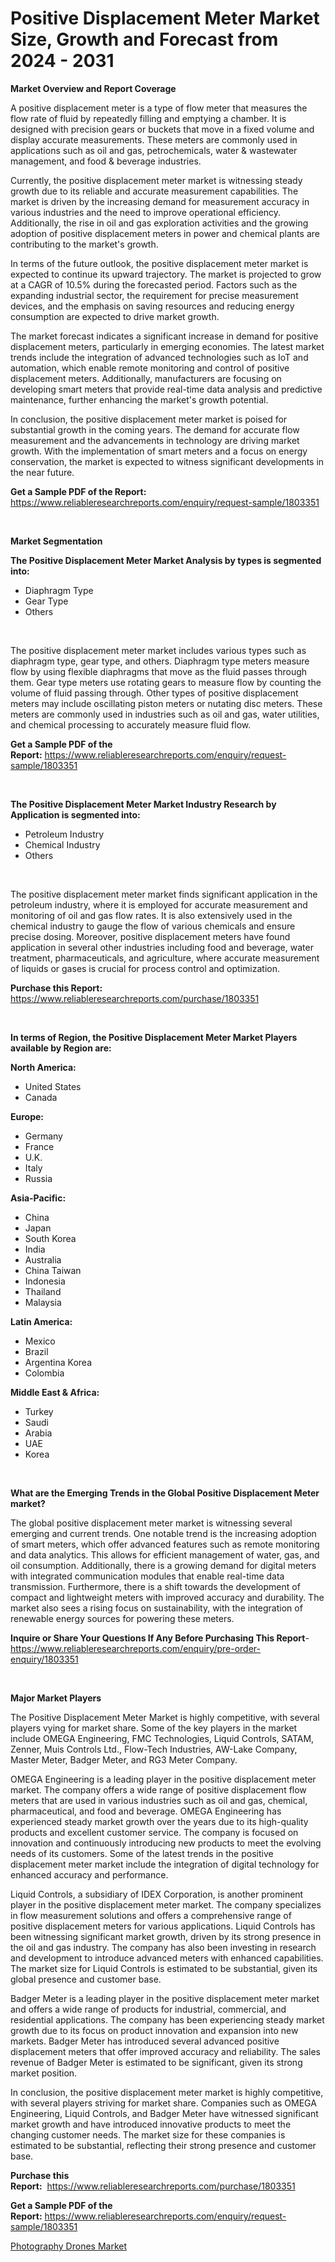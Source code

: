 <p><h1>Positive Displacement Meter Market Size, Growth and Forecast from 2024 - 2031</h1></p><p><strong>Market Overview and Report Coverage</strong></p>
<p><p>A positive displacement meter is a type of flow meter that measures the flow rate of fluid by repeatedly filling and emptying a chamber. It is designed with precision gears or buckets that move in a fixed volume and display accurate measurements. These meters are commonly used in applications such as oil and gas, petrochemicals, water & wastewater management, and food & beverage industries.</p><p>Currently, the positive displacement meter market is witnessing steady growth due to its reliable and accurate measurement capabilities. The market is driven by the increasing demand for measurement accuracy in various industries and the need to improve operational efficiency. Additionally, the rise in oil and gas exploration activities and the growing adoption of positive displacement meters in power and chemical plants are contributing to the market's growth.</p><p>In terms of the future outlook, the positive displacement meter market is expected to continue its upward trajectory. The market is projected to grow at a CAGR of 10.5% during the forecasted period. Factors such as the expanding industrial sector, the requirement for precise measurement devices, and the emphasis on saving resources and reducing energy consumption are expected to drive market growth.</p><p>The market forecast indicates a significant increase in demand for positive displacement meters, particularly in emerging economies. The latest market trends include the integration of advanced technologies such as IoT and automation, which enable remote monitoring and control of positive displacement meters. Additionally, manufacturers are focusing on developing smart meters that provide real-time data analysis and predictive maintenance, further enhancing the market's growth potential.</p><p>In conclusion, the positive displacement meter market is poised for substantial growth in the coming years. The demand for accurate flow measurement and the advancements in technology are driving market growth. With the implementation of smart meters and a focus on energy conservation, the market is expected to witness significant developments in the near future.</p></p>
<p><strong>Get a Sample PDF of the Report:</strong> <a href="https://www.reliableresearchreports.com/enquiry/request-sample/1803351">https://www.reliableresearchreports.com/enquiry/request-sample/1803351</a></p>
<p>&nbsp;</p>
<p><strong>Market Segmentation</strong></p>
<p><strong>The Positive Displacement Meter Market Analysis by types is segmented into:</strong></p>
<p><ul><li>Diaphragm Type</li><li>Gear Type</li><li>Others</li></ul></p>
<p>&nbsp;</p>
<p><p>The positive displacement meter market includes various types such as diaphragm type, gear type, and others. Diaphragm type meters measure flow by using flexible diaphragms that move as the fluid passes through them. Gear type meters use rotating gears to measure flow by counting the volume of fluid passing through. Other types of positive displacement meters may include oscillating piston meters or nutating disc meters. These meters are commonly used in industries such as oil and gas, water utilities, and chemical processing to accurately measure fluid flow.</p></p>
<p><strong>Get a Sample PDF of the Report:</strong>&nbsp;<a href="https://www.reliableresearchreports.com/enquiry/request-sample/1803351">https://www.reliableresearchreports.com/enquiry/request-sample/1803351</a></p>
<p>&nbsp;</p>
<p><strong>The Positive Displacement Meter Market Industry Research by Application is segmented into:</strong></p>
<p><ul><li>Petroleum Industry</li><li>Chemical Industry</li><li>Others</li></ul></p>
<p>&nbsp;</p>
<p><p>The positive displacement meter market finds significant application in the petroleum industry, where it is employed for accurate measurement and monitoring of oil and gas flow rates. It is also extensively used in the chemical industry to gauge the flow of various chemicals and ensure precise dosing. Moreover, positive displacement meters have found application in several other industries including food and beverage, water treatment, pharmaceuticals, and agriculture, where accurate measurement of liquids or gases is crucial for process control and optimization.</p></p>
<p><strong>Purchase this Report:</strong>&nbsp; <a href="https://www.reliableresearchreports.com/purchase/1803351">https://www.reliableresearchreports.com/purchase/1803351</a></p>
<p>&nbsp;</p>
<p><strong>In terms of Region, the Positive Displacement Meter Market Players available by Region are:</strong></p>
<p>
    <p> <strong> North America: </strong>
        <ul>
            <li>United States</li>
            <li>Canada</li>
        </ul>
        </p> 
    <p> <strong> Europe: </strong>
        <ul>
            <li>Germany</li>
            <li>France</li>
            <li>U.K.</li>
            <li>Italy</li>
            <li>Russia</li>
        </ul>
        </p> 
    <p> <strong> Asia-Pacific: </strong>
        <ul>
            <li>China</li>
            <li>Japan</li>
            <li>South Korea</li>
            <li>India</li>
            <li>Australia</li>
            <li>China Taiwan</li>
            <li>Indonesia</li>
            <li>Thailand</li>
            <li>Malaysia</li>
        </ul>
        </p> 
    <p> <strong> Latin America: </strong>
        <ul>
            <li>Mexico</li>
            <li>Brazil</li>
            <li>Argentina Korea</li>
            <li>Colombia</li>
        </ul>
        </p> 
    <p> <strong> Middle East & Africa: </strong>
        <ul>
            <li>Turkey</li>
            <li>Saudi</li>
            <li>Arabia</li>
            <li>UAE</li>
            <li>Korea</li>
        </ul>
    </p>
    </p>
<p>&nbsp;</p>
<p><strong>What are the Emerging Trends in the Global Positive Displacement Meter market?</strong></p>
<p><p>The global positive displacement meter market is witnessing several emerging and current trends. One notable trend is the increasing adoption of smart meters, which offer advanced features such as remote monitoring and data analytics. This allows for efficient management of water, gas, and oil consumption. Additionally, there is a growing demand for digital meters with integrated communication modules that enable real-time data transmission. Furthermore, there is a shift towards the development of compact and lightweight meters with improved accuracy and durability. The market also sees a rising focus on sustainability, with the integration of renewable energy sources for powering these meters.</p></p>
<p><strong>Inquire or Share Your Questions If Any Before Purchasing This Report</strong>- <a href="https://www.reliableresearchreports.com/enquiry/pre-order-enquiry/1803351">https://www.reliableresearchreports.com/enquiry/pre-order-enquiry/1803351</a></p>
<p>&nbsp;</p>
<p><strong>Major Market Players</strong></p>
<p><p>The Positive Displacement Meter Market is highly competitive, with several players vying for market share. Some of the key players in the market include OMEGA Engineering, FMC Technologies, Liquid Controls, SATAM, Zenner, Muis Controls Ltd., Flow-Tech Industries, AW-Lake Company, Master Meter, Badger Meter, and RG3 Meter Company.</p><p>OMEGA Engineering is a leading player in the positive displacement meter market. The company offers a wide range of positive displacement flow meters that are used in various industries such as oil and gas, chemical, pharmaceutical, and food and beverage. OMEGA Engineering has experienced steady market growth over the years due to its high-quality products and excellent customer service. The company is focused on innovation and continuously introducing new products to meet the evolving needs of its customers. Some of the latest trends in the positive displacement meter market include the integration of digital technology for enhanced accuracy and performance.</p><p>Liquid Controls, a subsidiary of IDEX Corporation, is another prominent player in the positive displacement meter market. The company specializes in flow measurement solutions and offers a comprehensive range of positive displacement meters for various applications. Liquid Controls has been witnessing significant market growth, driven by its strong presence in the oil and gas industry. The company has also been investing in research and development to introduce advanced meters with enhanced capabilities. The market size for Liquid Controls is estimated to be substantial, given its global presence and customer base.</p><p>Badger Meter is a leading player in the positive displacement meter market and offers a wide range of products for industrial, commercial, and residential applications. The company has been experiencing steady market growth due to its focus on product innovation and expansion into new markets. Badger Meter has introduced several advanced positive displacement meters that offer improved accuracy and reliability. The sales revenue of Badger Meter is estimated to be significant, given its strong market position.</p><p>In conclusion, the positive displacement meter market is highly competitive, with several players striving for market share. Companies such as OMEGA Engineering, Liquid Controls, and Badger Meter have witnessed significant market growth and have introduced innovative products to meet the changing customer needs. The market size for these companies is estimated to be substantial, reflecting their strong presence and customer base.</p></p>
<p><strong>Purchase this Report:</strong>&nbsp;&nbsp;<a href="https://www.reliableresearchreports.com/purchase/1803351">https://www.reliableresearchreports.com/purchase/1803351</a></p>
<p></p>
<p><strong>Get a Sample PDF of the Report:</strong>&nbsp;<a href="https://www.reliableresearchreports.com/enquiry/request-sample/1803351">https://www.reliableresearchreports.com/enquiry/request-sample/1803351</a></p>
<p><p><a href="https://github.com/Chiragrp26/Market-Research-Report-List-2/blob/main/photography-drones-market.md">Photography Drones Market</a></p></p>